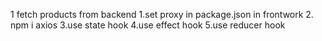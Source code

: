 1 fetch products from backend
1.set proxy in package.json in frontwork 2. npm i axios
3.use state hook
4.use effect hook
5.use reducer hook
